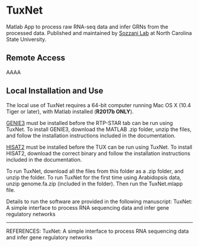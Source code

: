 # TuxNet
Matlab App to process raw RNA-seq data and infer GRNs from the processed data. Published and maintained by [Sozzani Lab](https://harvest.cals.ncsu.edu/sozzani-lab/) at North Carolina State University.

## Remote Access

AAAA

## Local Installation and Use

The local use of TuxNet requires a 64-bit computer running Mac OS X (10.4 Tiger or later), with Matlab installed (**R2017b ONLY**).

[GENIE3](https://github.com/jmlingeman/Network-Inference-Workspace/tree/master/algorithms/genie3) must be installed before the RTP-STAR tab can be run using TuxNet. To install GENIE3, download the MATLAB .zip folder, unzip the files, and follow the installation instructions included in the documentation.

[HISAT2](https://ccb.jhu.edu/software/hisat2/index.shtml) must be installed before the TUX can be run using TuxNet. To install HISAT2, download the correct binary and follow the installation instructions included in the documentation.

To run TuxNet, download all the files from this folder as a .zip folder, and unzip the folder. To run TuxNet for the first time using Arabidopsis data, unzip genome.fa.zip (included in the folder). Then run the TuxNet.mlapp file.

Details to run the software are provided in the following manuscript:
TuxNet: A simple interface to process RNA sequencing data and infer gene regulatory networks

----------------------------------------------------------------------------------------------------------------------------
REFERENCES:
TuxNet: A simple interface to process RNA sequencing data and infer gene regulatory networks
